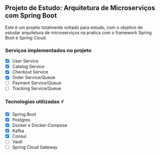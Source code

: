 ## Projeto de Estudo: Arquitetura de Microserviços com Spring Boot

Este é um projeto totalmente voltado para estudo, com o objetivo de estudar arquitetura de microserviços na pratica com o framework Spring Boot e Spring Cloud.

### Serviços implementados no projeto

- [x] User Service
- [X] Catalog Service
- [X] Checkout Service
- [X] Order Service/Queue
- [ ] Payment Service/Queue
- [ ] Tracking Service/Queue

### Tecnologias utilizadas ⚡

- [x] Spring Boot
- [x] Postgres
- [x] Docker e Docker-Compose
- [X] Kafka
- [x] Consul
- [ ] Vault
- [ ] Spring Cloud Gateway
